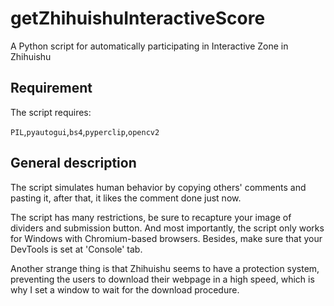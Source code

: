 # getZhihuishuInteractiveScore
A Python script for automatically participating in Interactive Zone in Zhihuishu

## Requirement
The script requires:

```PIL```,```pyautogui```,```bs4```,```pyperclip```,```opencv2```

## General description

The script simulates human behavior by copying others' comments and pasting it, after that, it likes the comment done just now.

The script has many restrictions, be sure to recapture your image of dividers and submission button. And most importantly, the script only works for Windows with Chromium-based browsers. Besides, make sure that your DevTools is set at 'Console' tab.

Another strange thing is that Zhihuishu seems to have a protection system, preventing the users to download their webpage in a high speed, which is why I set a window to wait for the download procedure.
